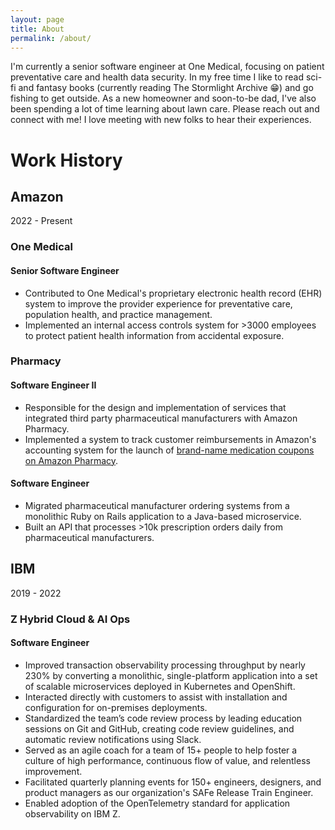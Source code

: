 ```yaml
---
layout: page
title: About
permalink: /about/
---
```


I'm currently a senior software engineer at One Medical, focusing on patient preventative care and health data security. In my free time I like to read sci-fi and fantasy books (currently reading The Stormlight Archive 😁) and go fishing to get outside. As a new homeowner and soon-to-be dad, I've also been spending a lot of time learning about lawn care. Please reach out and connect with me! I love meeting with new folks to hear their experiences.

# Work History

## Amazon

2022 - Present

### One Medical

#### Senior Software Engineer

- Contributed to One Medical's proprietary electronic health record (EHR) system to improve the provider experience for preventative care, population health, and practice management.
- Implemented an internal access controls system for >3000 employees to protect patient health information from accidental exposure.

### Pharmacy

#### Software Engineer II

- Responsible for the design and implementation of services that integrated third party pharmaceutical manufacturers with Amazon Pharmacy.
- Implemented a system to track customer reimbursements in Amazon's accounting system for the launch of [brand-name medication coupons on Amazon Pharmacy](https://pharmacy.amazon.com/coupons).

#### Software Engineer

- Migrated pharmaceutical manufacturer ordering systems from a monolithic Ruby on Rails application to a Java-based microservice.
- Built an API that processes >10k prescription orders daily from pharmaceutical manufacturers.

## IBM

2019 - 2022

### Z Hybrid Cloud & AI Ops

#### Software Engineer

- Improved transaction observability processing throughput by nearly 230% by converting a monolithic, single-platform application into a set of scalable microservices deployed in Kubernetes and OpenShift.
- Interacted directly with customers to assist with installation and configuration for on-premises deployments.
- Standardized the team’s code review process by leading education sessions on Git and GitHub, creating code review guidelines, and automatic review notifications using Slack.
- Served as an agile coach for a team of 15+ people to help foster a culture of high performance, continuous flow of value, and relentless improvement.
- Facilitated quarterly planning events for 150+ engineers, designers, and product managers as our organization's SAFe Release Train Engineer.
- Enabled adoption of the OpenTelemetry standard for application observability on IBM Z.
